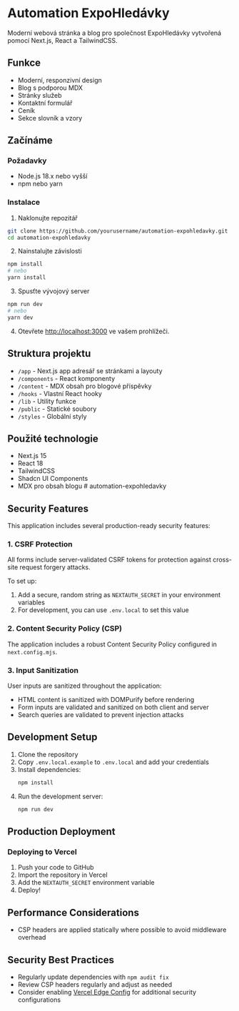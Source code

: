 # Automation ExpoHledávky

Moderní webová stránka a blog pro společnost ExpoHledávky vytvořená pomocí Next.js, React a TailwindCSS.

## Funkce

- Moderní, responzivní design
- Blog s podporou MDX
- Stránky služeb
- Kontaktní formulář
- Ceník
- Sekce slovník a vzory

## Začínáme

### Požadavky

- Node.js 18.x nebo vyšší
- npm nebo yarn

### Instalace

1. Naklonujte repozitář
```bash
git clone https://github.com/yourusername/automation-expohledavky.git
cd automation-expohledavky
```

2. Nainstalujte závislosti
```bash
npm install
# nebo
yarn install
```

3. Spusťte vývojový server
```bash
npm run dev
# nebo
yarn dev
```

4. Otevřete [http://localhost:3000](http://localhost:3000) ve vašem prohlížeči.

## Struktura projektu

- `/app` - Next.js app adresář se stránkami a layouty
- `/components` - React komponenty
- `/content` - MDX obsah pro blogové příspěvky
- `/hooks` - Vlastní React hooky
- `/lib` - Utility funkce
- `/public` - Statické soubory
- `/styles` - Globální styly

## Použité technologie

- Next.js 15
- React 18
- TailwindCSS
- Shadcn UI Components
- MDX pro obsah blogu # automation-expohledavky

## Security Features

This application includes several production-ready security features:

### 1. CSRF Protection

All forms include server-validated CSRF tokens for protection against cross-site request forgery attacks.

To set up:

1. Add a secure, random string as `NEXTAUTH_SECRET` in your environment variables
2. For development, you can use `.env.local` to set this value

### 2. Content Security Policy (CSP)

The application includes a robust Content Security Policy configured in `next.config.mjs`.

### 3. Input Sanitization

User inputs are sanitized throughout the application:

- HTML content is sanitized with DOMPurify before rendering
- Form inputs are validated and sanitized on both client and server
- Search queries are validated to prevent injection attacks

## Development Setup

1. Clone the repository
2. Copy `.env.local.example` to `.env.local` and add your credentials
3. Install dependencies:
   ```bash
   npm install
   ```
4. Run the development server:
   ```bash
   npm run dev
   ```

## Production Deployment

### Deploying to Vercel

1. Push your code to GitHub
2. Import the repository in Vercel
3. Add the `NEXTAUTH_SECRET` environment variable
4. Deploy!

## Performance Considerations

- CSP headers are applied statically where possible to avoid middleware overhead

## Security Best Practices

- Regularly update dependencies with `npm audit fix`
- Review CSP headers regularly and adjust as needed
- Consider enabling [Vercel Edge Config](https://vercel.com/docs/storage/edge-config) for additional security configurations
